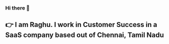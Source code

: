 ### Hi there 👋

## :point_right: I am Raghu. I work in Customer Success in a SaaS company based out of Chennai, Tamil Nadu
